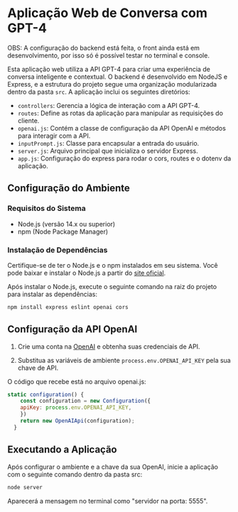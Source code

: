 # Aplicação Web de Conversa com GPT-4 

OBS: A configuração do backend está feita, o front ainda está em desenvolvimento, por isso só é possível testar no terminal e console.

Esta aplicação web utiliza a API GPT-4 para criar uma experiência de conversa inteligente e contextual. O backend é desenvolvido em NodeJS e Express, e a estrutura do projeto segue uma organização modularizada dentro da pasta `src`. A aplicação inclui os seguintes diretórios:

- `controllers`: Gerencia a lógica de interação com a API GPT-4.
- `routes`: Define as rotas da aplicação para manipular as requisições do cliente.
- `openai.js`: Contém a classe de configuração da API OpenAI e métodos para interagir com a API.
- `inputPrompt.js`: Classe para encapsular a entrada do usuário.
- `server.js`: Arquivo principal que inicializa o servidor Express.
- `app.js`: Configuração do express para rodar o cors, routes e o dotenv da aplicação.

## Configuração do Ambiente

### Requisitos do Sistema

- Node.js (versão 14.x ou superior)
- npm (Node Package Manager)

### Instalação de Dependências

Certifique-se de ter o Node.js e o npm instalados em seu sistema. Você pode baixar e instalar o Node.js a partir do [site oficial](https://nodejs.org/).

Após instalar o Node.js, execute o seguinte comando na raiz do projeto para instalar as dependências:

```bash
npm install express eslint openai cors
```

## Configuração da API OpenAI

1. Crie uma conta na [OpenAI](https://beta.openai.com/signup/) e obtenha suas credenciais de API.

2. Substitua as variáveis de ambiente `process.env.OPENAI_API_KEY` pela sua chave de API.

 O código que recebe está no arquivo openai.js:

```javascript
static configuration() { 
    const configuration = new Configuration({
    apiKey: process.env.OPENAI_API_KEY,
    })
    return new OpenAIApi(configuration);
  }
```

## Executando a Aplicação

Após configurar o ambiente e a chave da sua OpenAI, inicie a aplicação com o seguinte comando dentro da pasta src:

```bash
node server
```

Aparecerá a mensagem no terminal como "servidor na porta: 5555".


